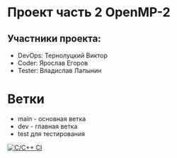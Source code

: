 # Проект часть 2 OpenMP-2

## Участники проекта:

* DevOps: Тернолуцкий Виктор
* Coder: Ярослав Егоров
* Tester: Владислав Лапынин
# Ветки 
* main - основная ветка
* dev - главная ветка
* test для тестирования 
    
[![C/C++ CI](https://github.com/change-and-live/studentsDataBase/actions/workflows/c-cpp.yml/badge.svg)](https://github.com/akirauruma/plsiwantgraduateimbeggingforreal/blob/main/.github/workflows/c-cpp.yml)
